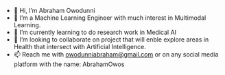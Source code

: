 - 👋 Hi, I’m Abraham Owodunni
- 👀 I’m a Machine Learning Engineer with much interest in Multimodal Learning.
- 🌱 I’m currently learning to do research work in Medical AI
- 💞️ I’m looking to collaborate on project that will enble explore areas in Health that intersect with Artificial Intelligence.
- 📫 Reach me with owodunniabraham@gmail.com or on any social media platform with the name: AbrahamOwos
<!---
owos/owos is a ✨ special ✨ repository because its `README.md` (this file) appears on your GitHub profile.
You can click the Preview link to take a look at your changes.
--->
